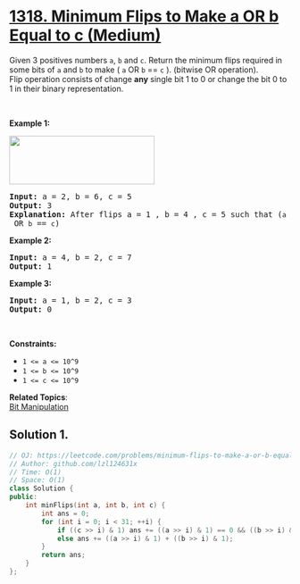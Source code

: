 # [1318. Minimum Flips to Make a OR b Equal to c (Medium)](https://leetcode.com/problems/minimum-flips-to-make-a-or-b-equal-to-c/submissions/)

<p>Given 3 positives numbers <code>a</code>, <code>b</code> and <code>c</code>. Return the minimum flips required in some bits of <code>a</code> and <code>b</code> to make (&nbsp;<code>a</code> OR <code>b</code> == <code>c</code>&nbsp;). (bitwise OR operation).<br>
Flip operation&nbsp;consists of change&nbsp;<strong>any</strong>&nbsp;single bit 1 to 0 or change the bit 0 to 1&nbsp;in their binary representation.</p>

<p>&nbsp;</p>
<p><strong>Example 1:</strong></p>

<p><img alt="" src="https://assets.leetcode.com/uploads/2020/01/06/sample_3_1676.png" style="width: 260px; height: 87px;"></p>

<pre><strong>Input:</strong> a = 2, b = 6, c = 5
<strong>Output:</strong> 3
<strong>Explanation: </strong>After flips a = 1 , b = 4 , c = 5 such that (<code>a</code> OR <code>b</code> == <code>c</code>)</pre>

<p><strong>Example 2:</strong></p>

<pre><strong>Input:</strong> a = 4, b = 2, c = 7
<strong>Output:</strong> 1
</pre>

<p><strong>Example 3:</strong></p>

<pre><strong>Input:</strong> a = 1, b = 2, c = 3
<strong>Output:</strong> 0
</pre>

<p>&nbsp;</p>
<p><strong>Constraints:</strong></p>

<ul>
	<li><code>1 &lt;= a &lt;= 10^9</code></li>
	<li><code>1 &lt;= b&nbsp;&lt;= 10^9</code></li>
	<li><code>1 &lt;= c&nbsp;&lt;= 10^9</code></li>
</ul>

**Related Topics**:  
[Bit Manipulation](https://leetcode.com/tag/bit-manipulation/)

## Solution 1.

```cpp
// OJ: https://leetcode.com/problems/minimum-flips-to-make-a-or-b-equal-to-c/
// Author: github.com/lzl124631x
// Time: O(1)
// Space: O(1)
class Solution {
public:
    int minFlips(int a, int b, int c) {
        int ans = 0;
        for (int i = 0; i < 31; ++i) {
            if ((c >> i) & 1) ans += ((a >> i) & 1) == 0 && ((b >> i) & 1) == 0;
            else ans += ((a >> i) & 1) + ((b >> i) & 1);
        }
        return ans;
    }
};
```